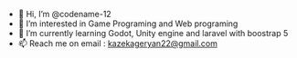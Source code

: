- 👋 Hi, I’m @codename-12
- 👀 I’m interested in Game Programing and Web programing
- 🌱 I’m currently learning Godot, Unity engine and laravel with boostrap 5  
- 📫 Reach me on email : kazekageryan22@gmail.com 

<!---
codename-12/codename-12 is a ✨ special ✨ repository because its `README.md` (this file) appears on your GitHub profile.
You can click the Preview link to take a look at your changes.
--->
